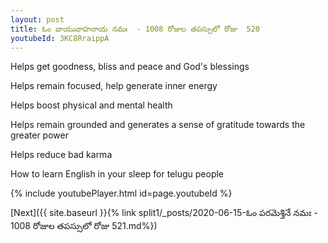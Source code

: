 ```yaml
---
layout: post
title: ఓం వాయువాహనాయ నమః  - 1008 రోజుల తపస్సులో రోజు  520
youtubeId: 3KC8RraippA
---
```

 
 
Helps get goodness, bliss and peace and God's blessings
 
Helps remain focused, help generate inner energy 
 
Helps boost physical and mental health 
 
Helps remain grounded and generates a sense of gratitude towards the greater power 
 
Helps reduce bad karma
 
How to learn English in your sleep for telugu people
 
 
 
 


{% include youtubePlayer.html id=page.youtubeId %}
 
[Next]({{ site.baseurl }}{% link split1/_posts/2020-06-15-ఓం పరమెశ్తినే నమః  - 1008 రోజుల తపస్సులో రోజు  521.md%})
 
